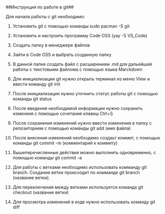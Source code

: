 ##Инструкция по работе в git##

Для начала работы с git необходимо:

1. Установить git с помощью команды sudo pacman -S git

2. Установить и настроить программу Code OSS (yay -S VS_Code)

3. Создать папку в менеджере файлов

4. Зайти в Code OSS и выбрать созданную папку

5. В данной папке создать файл с расширением .md для дальейшей работы с текстовыми файлома с помощью языка Marckdown

6. Для инициализации git нужно открыть терминал из меню View и ввести команду git init

7. После инициализации нужно уточнить статус работы git с помощью команды git status

8. После введения необходимой информации нужно сохранить изменеия с помощью сочетания клавиш Ctrl+S

9. После сохранения изменений нужно ввести изменения в папку с репозиторием с помощью команды  git add (имя файла)

10. После внесения изменений необходимо создаьт коммит, с помощью команды git commit -m (комментарий к коммиту)

11. Вышеперечисленные действия можно выполнить одновременно, с помощью команды git commit -a

12. Для работы с ветками необходимо использовать комманду git branch. Сохдание ветки происходит по комманде git branch (название ветки).

13. Для переключения между ветками используется команда git checkout (название ветки)

14. Для просмотра изменений в коде нужно использовать команду git diff



